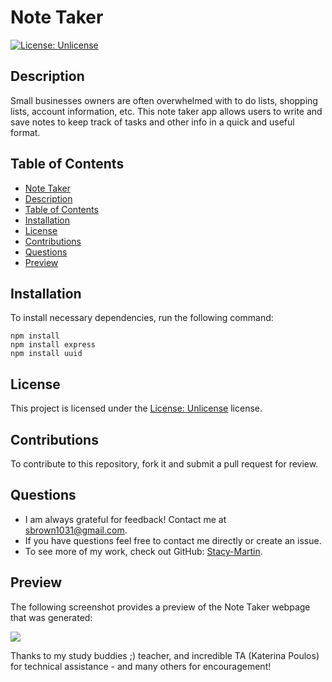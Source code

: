 # Note Taker

[![License: Unlicense](https://img.shields.io/badge/license-Unlicense-blue.svg)](http://unlicense.org/)

## Description
Small businesses owners are often overwhelmed with to do lists, shopping lists, account information, etc.  This note taker app allows users to write and save notes to keep track of tasks and other info in a quick and useful format.  

## Table of Contents
  - [Note Taker](#note_taker)
  - [Description](#description)
  - [Table of Contents](#table-of-contents)
  - [Installation](#installation)
  - [License](#license)
  - [Contributions](#contributions)
  - [Questions](#questions)
  - [Preview](#preview)

## Installation
To install necessary dependencies, run the following command:
~~~
npm install
npm install express
npm install uuid
~~~

## License 
This project is licensed under the [License: Unlicense](http://unlicense.org/) license.

## Contributions
To contribute to this repository, fork it and submit a pull request for review.

## Questions
* I am always grateful for feedback! Contact me at sbrown1031@gmail.com.
* If you have questions feel free to contact me directly or create an issue. 
* To see more of my work, check out GitHub:  [Stacy-Martin](https://github.com/Stacy-Martin).

## Preview

The following screenshot provides a preview of the Note Taker webpage that was generated:

![](XXXX)



Thanks to my study buddies ;) teacher, and incredible TA (Katerina Poulos) for technical assistance - and many others for encouragement! 
